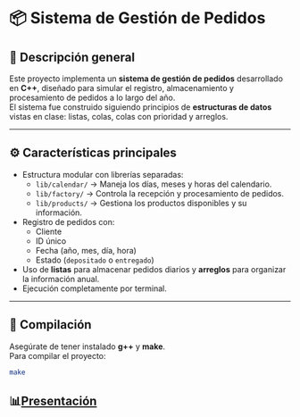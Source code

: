 # 📦 Sistema de Gestión de Pedidos

## 🧩 Descripción general
Este proyecto implementa un **sistema de gestión de pedidos** desarrollado en **C++**, diseñado para simular el registro, almacenamiento y procesamiento de pedidos a lo largo del año.  
El sistema fue construido siguiendo principios de **estructuras de datos** vistas en clase: listas, colas, colas con prioridad y arreglos.

---

## ⚙️ Características principales
- Estructura modular con librerías separadas:
  - `lib/calendar/` → Maneja los días, meses y horas del calendario.  
  - `lib/factory/` → Controla la recepción y procesamiento de pedidos.  
  - `lib/products/` → Gestiona los productos disponibles y su información.
- Registro de pedidos con:
  - Cliente  
  - ID único  
  - Fecha (año, mes, día, hora)  
  - Estado (`depositado` o `entregado`)
- Uso de **listas** para almacenar pedidos diarios y **arreglos** para organizar la información anual.
- Ejecución completamente por terminal.

---

## 🧱 Compilación
Asegúrate de tener instalado **g++** y **make**.  
Para compilar el proyecto:

```bash
make
```
## 📊[Presentación](https://www.canva.com/design/DAG3ASmarns/QmnYjO-q_h9pp_3mQSYIAA/edit?utm_content=DAG3ASmarns&utm_campaign=designshare&utm_medium=link2&utm_source=sharebutton)

